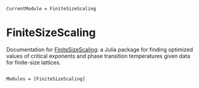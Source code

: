 ```@meta
CurrentModule = FiniteSizeScaling
```

# FiniteSizeScaling

Documentation for [FiniteSizeScaling](https://github.com/owenpb/FiniteSizeScaling.jl): a Julia package for finding optimized values of critical exponents and phase transition temperatures given data for finite-size lattices.

```@index
```

```@autodocs
Modules = [FiniteSizeScaling]
```
